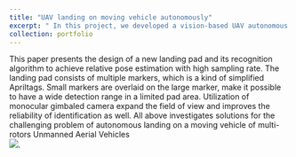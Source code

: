 ```yaml
---
title: "UAV landing on moving vehicle autonomously"
excerpt: " In this project, we developed a vision-based UAV autonomous landing solution on a moving car. This project designed a new landing pad and its recognition algorithm to achieve relative pose estimation with high sampling rate.  Utilization of monocular gimbaled camera expand the field of view and improves the reliability of identification as well. All above investigates solutions for the challenging problem of autonomous landing on a moving vehicle of multi-rotors Unmanned Aerial Vehicles.<br/><img src='/images/UAVLanding.gif'>"
collection: portfolio
---
```


This paper presents the design of a new landing pad and its recognition algorithm to achieve relative pose estimation with high sampling rate. The landing pad consists of multiple markers, which is a kind of simplified Apriltags. Small markers are overlaid on the large marker, make it possible to have a wide detection range in a limited pad area. Utilization of monocular gimbaled camera expand the field of view and improves the reliability of identification as well. All above investigates solutions for the challenging problem of autonomous landing on a moving vehicle of multi-rotors Unmanned Aerial Vehicles <br/><img src='/images/UAVLanding.gif'>.
